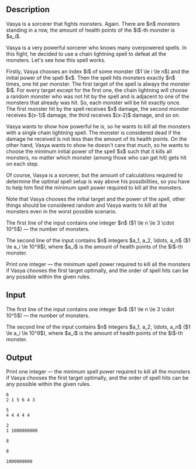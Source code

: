 ## Description

<div><p>Vasya is a sorcerer that fights monsters. Again. There are $n$ monsters standing in a row, the amount of health points of the $i$-th monster is $a_i$.</p><p>Vasya is a very powerful sorcerer who knows many overpowered spells. In this fight, he decided to use a chain lightning spell to defeat all the monsters. Let's see how this spell works.</p><p>Firstly, Vasya chooses an index $i$ of some monster ($1 \le i \le n$) and the initial power of the spell $x$. Then the spell hits monsters <span class="tex-font-style-bf">exactly</span> $n$ times, one hit per monster. The first target of the spell is always the monster $i$. For every target <span class="tex-font-style-bf">except for the first one</span>, the chain lightning will choose a <span class="tex-font-style-bf">random</span> monster <span class="tex-font-style-bf">who was not hit by the spell and is adjacent to one of the monsters that already was hit</span>. So, each monster will be hit exactly once. The first monster hit by the spell receives $x$ damage, the second monster receives $(x-1)$ damage, the third receives $(x-2)$ damage, and so on.</p><p>Vasya wants to show how powerful he is, so he wants to kill all the monsters with a single chain lightning spell. The monster is considered dead if the damage he received is not less than the amount of its health points. On the other hand, Vasya wants to show he doesn't care that much, so he wants to choose the <span class="tex-font-style-bf">minimum</span> initial power of the spell $x$ such that it kills all monsters, <span class="tex-font-style-bf">no matter which monster (among those who can get hit) gets hit on each step</span>.</p><p>Of course, Vasya is a sorcerer, but the amount of calculations required to determine the optimal spell setup is way above his possibilities, so you have to help him find the minimum spell power required to kill all the monsters.</p><p>Note that Vasya chooses the initial target and the power of the spell, other things should be considered random and Vasya wants to kill all the monsters even in the worst possible scenario.</p></div><div class="input-specification"><p>The first line of the input contains one integer $n$ ($1 \le n \le 3 \cdot 10^5$) — the number of monsters.</p><p>The second line of the input contains $n$ integers $a_1, a_2, \ldots, a_n$ ($1 \le a_i \le 10^9$), where $a_i$ is the amount of health points of the $i$-th monster.</p></div><div class="output-specification"><p>Print one integer — the minimum spell power required to kill all the monsters if Vasya chooses the first target optimally, and the order of spell hits can be any possible within the given rules.</p></div>

## Input

<p>The first line of the input contains one integer $n$ ($1 \le n \le 3 \cdot 10^5$) — the number of monsters.</p><p>The second line of the input contains $n$ integers $a_1, a_2, \ldots, a_n$ ($1 \le a_i \le 10^9$), where $a_i$ is the amount of health points of the $i$-th monster.</p>

## Output

<p>Print one integer — the minimum spell power required to kill all the monsters if Vasya chooses the first target optimally, and the order of spell hits can be any possible within the given rules.</p>





```input1
6
2 1 5 6 4 3
```




```input2
5
4 4 4 4 4
```




```input3
2
1 1000000000
```




```output1
8
```




```output2
8
```




```output3
1000000000
```



